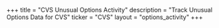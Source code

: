 +++
title = "CVS Unusual Options Activity"
description = "Track Unusual Options Data for CVS"
ticker = "CVS"
layout = "options_activity"
+++

